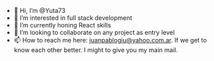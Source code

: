 - 👋 Hi, I’m @Yuta73
- 👀 I’m interested in full stack development
- 🌱 I’m currently honing React skills
- 💞️ I’m looking to collaborate on any project as entry level
- 📫 How to reach me here: juanpablogiu@yahoo.com.ar. If we get to know each other better. I might to give you my main mail.

<!---
Yuta73/Yuta73 is a ✨ special ✨ repository because its `README.md` (this file) appears on your GitHub profile.
You can click the Preview link to take a look at your changes.
--->
